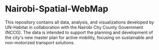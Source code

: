 # Nairobi-Spatial-WebMap
This repository contains all data, analysis, and visualizations developed by UN-Habitat in collaboration with the Nairobi City County Government (NCCG). The data is intended to support the planning and development of the city's new master plan for active mobility, focusing on sustainable and non-motorized transport solutions.
